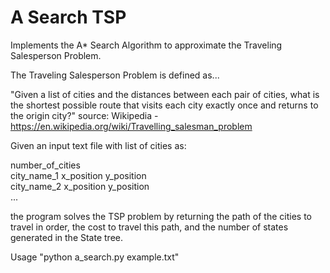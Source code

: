 # A Search TSP
Implements the A* Search Algorithm to approximate the Traveling Salesperson Problem.

The Traveling Salesperson Problem is defined as...

"Given a list of cities and the distances between each pair of cities, what is the shortest possible route that visits each city exactly once and returns to the origin city?"
source: Wikipedia - https://en.wikipedia.org/wiki/Travelling_salesman_problem

Given an input text file with list of cities as:

number_of_cities <br/>
city_name_1 x_position y_position <br/>
city_name_2 x_position y_position <br/>
...
  
the program solves the TSP problem by returning the path of the cities to travel in order, the cost to travel this path, and the number of states generated in the State tree.

Usage "python a_search.py example.txt"
